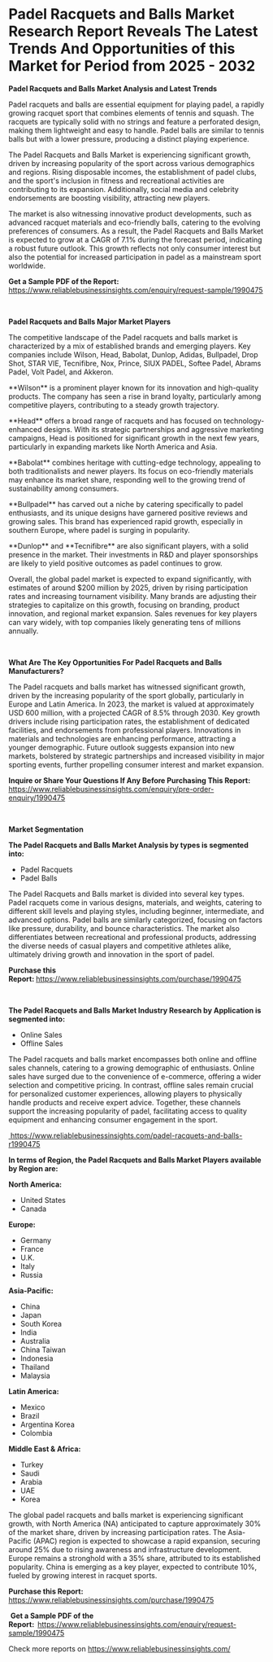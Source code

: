 <p><h1>Padel Racquets and Balls Market Research Report Reveals The Latest Trends And Opportunities of this Market for Period from 2025 - 2032</h1></p><p><strong>Padel Racquets and Balls Market Analysis and Latest Trends</strong></p>
<p><p>Padel racquets and balls are essential equipment for playing padel, a rapidly growing racquet sport that combines elements of tennis and squash. The racquets are typically solid with no strings and feature a perforated design, making them lightweight and easy to handle. Padel balls are similar to tennis balls but with a lower pressure, producing a distinct playing experience.</p><p>The Padel Racquets and Balls Market is experiencing significant growth, driven by increasing popularity of the sport across various demographics and regions. Rising disposable incomes, the establishment of padel clubs, and the sport's inclusion in fitness and recreational activities are contributing to its expansion. Additionally, social media and celebrity endorsements are boosting visibility, attracting new players.</p><p>The market is also witnessing innovative product developments, such as advanced racquet materials and eco-friendly balls, catering to the evolving preferences of consumers. As a result, the Padel Racquets and Balls Market is expected to grow at a CAGR of 7.1% during the forecast period, indicating a robust future outlook. This growth reflects not only consumer interest but also the potential for increased participation in padel as a mainstream sport worldwide.</p></p>
<p><strong>Get a Sample PDF of the Report:&nbsp;</strong> <a href="https://www.reliablebusinessinsights.com/enquiry/request-sample/1990475?utm_campaign=3385&utm_medium=2&utm_source=Github&utm_content=ia&utm_term=06042025&utm_id=padel-racquets-and-balls">https://www.reliablebusinessinsights.com/enquiry/request-sample/1990475</a></p>
<p>&nbsp;</p>
<p><strong>Padel Racquets and Balls Major Market Players</strong></p>
<p><p>The competitive landscape of the Padel racquets and balls market is characterized by a mix of established brands and emerging players. Key companies include Wilson, Head, Babolat, Dunlop, Adidas, Bullpadel, Drop Shot, STAR VIE, Tecnifibre, Nox, Prince, SIUX PADEL, Softee Padel, Abrams Padel, Volt Padel, and Akkeron. </p><p>**Wilson** is a prominent player known for its innovation and high-quality products. The company has seen a rise in brand loyalty, particularly among competitive players, contributing to a steady growth trajectory. </p><p>**Head** offers a broad range of racquets and has focused on technology-enhanced designs. With its strategic partnerships and aggressive marketing campaigns, Head is positioned for significant growth in the next few years, particularly in expanding markets like North America and Asia.</p><p>**Babolat** combines heritage with cutting-edge technology, appealing to both traditionalists and newer players. Its focus on eco-friendly materials may enhance its market share, responding well to the growing trend of sustainability among consumers.</p><p>**Bullpadel** has carved out a niche by catering specifically to padel enthusiasts, and its unique designs have garnered positive reviews and growing sales. This brand has experienced rapid growth, especially in southern Europe, where padel is surging in popularity.</p><p>**Dunlop** and **Tecnifibre** are also significant players, with a solid presence in the market. Their investments in R&D and player sponsorships are likely to yield positive outcomes as padel continues to grow.</p><p>Overall, the global padel market is expected to expand significantly, with estimates of around $200 million by 2025, driven by rising participation rates and increasing tournament visibility. Many brands are adjusting their strategies to capitalize on this growth, focusing on branding, product innovation, and regional market expansion. Sales revenues for key players can vary widely, with top companies likely generating tens of millions annually.</p></p>
<p>&nbsp;</p>
<p><strong>What Are The Key Opportunities For Padel Racquets and Balls Manufacturers?</strong></p>
<p><p>The Padel racquets and balls market has witnessed significant growth, driven by the increasing popularity of the sport globally, particularly in Europe and Latin America. In 2023, the market is valued at approximately USD 600 million, with a projected CAGR of 8.5% through 2030. Key growth drivers include rising participation rates, the establishment of dedicated facilities, and endorsements from professional players. Innovations in materials and technologies are enhancing performance, attracting a younger demographic. Future outlook suggests expansion into new markets, bolstered by strategic partnerships and increased visibility in major sporting events, further propelling consumer interest and market expansion.</p></p>
<p><strong>Inquire or Share Your Questions If Any Before Purchasing This Report:</strong> <a href="https://www.reliablebusinessinsights.com/enquiry/pre-order-enquiry/1990475?utm_campaign=3385&utm_medium=2&utm_source=Github&utm_content=ia&utm_term=06042025&utm_id=padel-racquets-and-balls">https://www.reliablebusinessinsights.com/enquiry/pre-order-enquiry/1990475</a></p>
<p>&nbsp;</p>
<p><strong>Market Segmentation</strong></p>
<p><strong>The Padel Racquets and Balls Market Analysis by types is segmented into:</strong></p>
<p><ul><li>Padel Racquets</li><li>Padel Balls</li></ul></p>
<p><p>The Padel Racquets and Balls market is divided into several key types. Padel racquets come in various designs, materials, and weights, catering to different skill levels and playing styles, including beginner, intermediate, and advanced options. Padel balls are similarly categorized, focusing on factors like pressure, durability, and bounce characteristics. The market also differentiates between recreational and professional products, addressing the diverse needs of casual players and competitive athletes alike, ultimately driving growth and innovation in the sport of padel.</p></p>
<p><strong>Purchase this Report:&nbsp;</strong><a href="https://www.reliablebusinessinsights.com/purchase/1990475?utm_campaign=3385&utm_medium=2&utm_source=Github&utm_content=ia&utm_term=06042025&utm_id=padel-racquets-and-balls">https://www.reliablebusinessinsights.com/purchase/1990475</a></p>
<p>&nbsp;</p>
<p><strong>The Padel Racquets and Balls Market Industry Research by Application is segmented into:</strong></p>
<p><ul><li>Online Sales</li><li>Offline Sales</li></ul></p>
<p><p>The Padel racquets and balls market encompasses both online and offline sales channels, catering to a growing demographic of enthusiasts. Online sales have surged due to the convenience of e-commerce, offering a wider selection and competitive pricing. In contrast, offline sales remain crucial for personalized customer experiences, allowing players to physically handle products and receive expert advice. Together, these channels support the increasing popularity of padel, facilitating access to quality equipment and enhancing consumer engagement in the sport.</p></p>
<p><a href="https://www.reliablebusinessinsights.com/padel-racquets-and-balls-r1990475?utm_campaign=3385&utm_medium=2&utm_source=Github&utm_content=ia&utm_term=06042025&utm_id=padel-racquets-and-balls">&nbsp;https://www.reliablebusinessinsights.com/padel-racquets-and-balls-r1990475</a></p>
<p><strong>In terms of Region, the Padel Racquets and Balls Market Players available by Region are:</strong></p>
<p>
    <p> <strong> North America: </strong>
        <ul>
            <li>United States</li>
            <li>Canada</li>
        </ul>
        </p> 
    <p> <strong> Europe: </strong>
        <ul>
            <li>Germany</li>
            <li>France</li>
            <li>U.K.</li>
            <li>Italy</li>
            <li>Russia</li>
        </ul>
        </p> 
    <p> <strong> Asia-Pacific: </strong>
        <ul>
            <li>China</li>
            <li>Japan</li>
            <li>South Korea</li>
            <li>India</li>
            <li>Australia</li>
            <li>China Taiwan</li>
            <li>Indonesia</li>
            <li>Thailand</li>
            <li>Malaysia</li>
        </ul>
        </p> 
    <p> <strong> Latin America: </strong>
        <ul>
            <li>Mexico</li>
            <li>Brazil</li>
            <li>Argentina Korea</li>
            <li>Colombia</li>
        </ul>
        </p> 
    <p> <strong> Middle East & Africa: </strong>
        <ul>
            <li>Turkey</li>
            <li>Saudi</li>
            <li>Arabia</li>
            <li>UAE</li>
            <li>Korea</li>
        </ul>
    </p>
    </p>
<p><p>The global padel racquets and balls market is experiencing significant growth, with North America (NA) anticipated to capture approximately 30% of the market share, driven by increasing participation rates. The Asia-Pacific (APAC) region is expected to showcase a rapid expansion, securing around 25% due to rising awareness and infrastructure development. Europe remains a stronghold with a 35% share, attributed to its established popularity. China is emerging as a key player, expected to contribute 10%, fueled by growing interest in racquet sports.</p></p>
<p><strong>Purchase this Report: </strong><a href="https://www.reliablebusinessinsights.com/purchase/1990475?utm_campaign=3385&utm_medium=2&utm_source=Github&utm_content=ia&utm_term=06042025&utm_id=padel-racquets-and-balls">https://www.reliablebusinessinsights.com/purchase/1990475</a></p>
<p>&nbsp;<strong>Get a Sample PDF of the Report:&nbsp;&nbsp;</strong><a href="https://www.reliablebusinessinsights.com/enquiry/request-sample/1990475?utm_campaign=3385&utm_medium=2&utm_source=Github&utm_content=ia&utm_term=06042025&utm_id=padel-racquets-and-balls">https://www.reliablebusinessinsights.com/enquiry/request-sample/1990475</a></p>
<p><strong></strong></p>
<p>Check more reports on <a href="https://www.reliablebusinessinsights.com/?utm_campaign=3385&utm_medium=2&utm_source=Github&utm_content=ia&utm_term=06042025&utm_id=padel-racquets-and-balls">https://www.reliablebusinessinsights.com/</a></p>